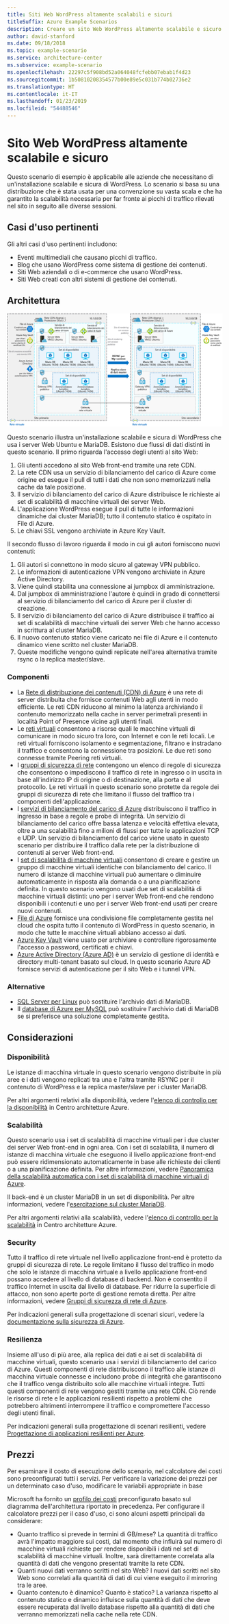 ```yaml
---
title: Siti Web WordPress altamente scalabili e sicuri
titleSuffix: Azure Example Scenarios
description: Creare un sito Web WordPress altamente scalabile e sicuro per gli eventi multimediali.
author: david-stanford
ms.date: 09/18/2018
ms.topic: example-scenario
ms.service: architecture-center
ms.subservice: example-scenario
ms.openlocfilehash: 22297c5f908bd52a064048fcfebb07ebab1f4d23
ms.sourcegitcommit: 1b50810208354577b00e89e5c031b774b02736e2
ms.translationtype: HT
ms.contentlocale: it-IT
ms.lasthandoff: 01/23/2019
ms.locfileid: "54488546"
---
```

# <a name="highly-scalable-and-secure-wordpress-website"></a>Sito Web WordPress altamente scalabile e sicuro

Questo scenario di esempio è applicabile alle aziende che necessitano di un'installazione scalabile e sicura di WordPress. Lo scenario si basa su una distribuzione che è stata usata per una convenzione su vasta scala e che ha garantito la scalabilità necessaria per far fronte ai picchi di traffico rilevati nel sito in seguito alle diverse sessioni.

## <a name="relevant-use-cases"></a>Casi d'uso pertinenti

Gli altri casi d'uso pertinenti includono:

- Eventi multimediali che causano picchi di traffico.
- Blog che usano WordPress come sistema di gestione dei contenuti.
- Siti Web aziendali o di e-commerce che usano WordPress.
- Siti Web creati con altri sistemi di gestione dei contenuti.

## <a name="architecture"></a>Architettura

[![Panoramica dell'architettura dei componenti di Azure interessati in una distribuzione di WordPress scalabile e sicura](media/secure-scalable-wordpress.png)](media/secure-scalable-wordpress.png#lightbox)

Questo scenario illustra un'installazione scalabile e sicura di WordPress che usa i server Web Ubuntu e MariaDB. Esistono due flussi di dati distinti in questo scenario. Il primo riguarda l'accesso degli utenti al sito Web:

1. Gli utenti accedono al sito Web front-end tramite una rete CDN.
2. La rete CDN usa un servizio di bilanciamento del carico di Azure come origine ed esegue il pull di tutti i dati che non sono memorizzati nella cache da tale posizione.
3. Il servizio di bilanciamento del carico di Azure distribuisce le richieste ai set di scalabilità di macchine virtuali dei server Web.
4. L'applicazione WordPress esegue il pull di tutte le informazioni dinamiche dai cluster MariaDB; tutto il contenuto statico è ospitato in File di Azure.
5. Le chiavi SSL vengono archiviate in Azure Key Vault.

Il secondo flusso di lavoro riguarda il modo in cui gli autori forniscono nuovi contenuti:

1. Gli autori si connettono in modo sicuro al gateway VPN pubblico.
2. Le informazioni di autenticazione VPN vengono archiviate in Azure Active Directory.
3. Viene quindi stabilita una connessione ai jumpbox di amministrazione.
4. Dal jumpbox di amministrazione l'autore è quindi in grado di connettersi al servizio di bilanciamento del carico di Azure per il cluster di creazione.
5. Il servizio di bilanciamento del carico di Azure distribuisce il traffico ai set di scalabilità di macchine virtuali dei server Web che hanno accesso in scrittura al cluster MariaDB.
6. Il nuovo contenuto statico viene caricato nei file di Azure e il contenuto dinamico viene scritto nel cluster MariaDB.
7. Queste modifiche vengono quindi replicate nell'area alternativa tramite rsync o la replica master/slave.

### <a name="components"></a>Componenti

- La [Rete di distribuzione dei contenuti (CDN) di Azure](/azure/cdn/cdn-overview) è una rete di server distribuita che fornisce contenuti Web agli utenti in modo efficiente. Le reti CDN riducono al minimo la latenza archiviando il contenuto memorizzato nella cache in server perimetrali presenti in località Point of Presence vicine agli utenti finali.
- Le [reti virtuali](/azure/virtual-network/virtual-networks-overview) consentono a risorse quali le macchine virtuali di comunicare in modo sicuro tra loro, con Internet e con le reti locali. Le reti virtuali forniscono isolamento e segmentazione, filtrano e instradano il traffico e consentono la connessione tra posizioni. Le due reti sono connesse tramite Peering reti virtuali.
- I [gruppi di sicurezza di rete](/azure/virtual-network/security-overview) contengono un elenco di regole di sicurezza che consentono o impediscono il traffico di rete in ingresso o in uscita in base all'indirizzo IP di origine o di destinazione, alla porta e al protocollo. Le reti virtuali in questo scenario sono protette da regole dei gruppi di sicurezza di rete che limitano il flusso del traffico tra i componenti dell'applicazione.
- I [servizi di bilanciamento del carico di Azure](/azure/load-balancer/load-balancer-overview) distribuiscono il traffico in ingresso in base a regole e probe di integrità. Un servizio di bilanciamento del carico offre bassa latenza e velocità effettiva elevata, oltre a una scalabilità fino a milioni di flussi per tutte le applicazioni TCP e UDP. Un servizio di bilanciamento del carico viene usato in questo scenario per distribuire il traffico dalla rete per la distribuzione di contenuti ai server Web front-end.
- I [set di scalabilità di macchine virtuali][docs-vmss] consentono di creare e gestire un gruppo di macchine virtuali identiche con bilanciamento del carico. Il numero di istanze di macchine virtuali può aumentare o diminuire automaticamente in risposta alla domanda o a una pianificazione definita. In questo scenario vengono usati due set di scalabilità di macchine virtuali distinti: uno per i server Web front-end che rendono disponibili i contenuti e uno per i server Web front-end usati per creare nuovi contenuti.
- [File di Azure](/azure/storage/files/storage-files-introduction) fornisce una condivisione file completamente gestita nel cloud che ospita tutto il contenuto di WordPress in questo scenario, in modo che tutte le macchine virtuali abbiano accesso ai dati.
- [Azure Key Vault](/azure/key-vault/key-vault-overview) viene usato per archiviare e controllare rigorosamente l'accesso a password, certificati e chiavi.
- [Azure Active Directory (Azure AD)](/azure/active-directory/fundamentals/active-directory-whatis) è un servizio di gestione di identità e directory multi-tenant basato sul cloud. In questo scenario Azure AD fornisce servizi di autenticazione per il sito Web e i tunnel VPN.

### <a name="alternatives"></a>Alternative

- [SQL Server per Linux](/azure/virtual-machines/linux/sql/sql-server-linux-virtual-machines-overview) può sostituire l'archivio dati di MariaDB.
- Il [database di Azure per MySQL](/azure/mysql/overview) può sostituire l'archivio dati di MariaDB se si preferisce una soluzione completamente gestita.

## <a name="considerations"></a>Considerazioni

### <a name="availability"></a>Disponibilità

Le istanze di macchina virtuale in questo scenario vengono distribuite in più aree e i dati vengono replicati tra una e l'altra tramite RSYNC per il contenuto di WordPress e la replica master/slave per i cluster MariaDB.

Per altri argomenti relativi alla disponibilità, vedere l'[elenco di controllo per la disponibilità][availability] in Centro architetture Azure.

### <a name="scalability"></a>Scalabilità

Questo scenario usa i set di scalabilità di macchine virtuali per i due cluster dei server Web front-end in ogni area. Con i set di scalabilità, il numero di istanze di macchina virtuale che eseguono il livello applicazione front-end può essere ridimensionato automaticamente in base alle richieste dei clienti o a una pianificazione definita. Per altre informazioni, vedere [Panoramica della scalabilità automatica con i set di scalabilità di macchine virtuali di Azure][docs-vmss-autoscale].

Il back-end è un cluster MariaDB in un set di disponibilità. Per altre informazioni, vedere l'[esercitazione sul cluster MariaDB][mariadb-tutorial].

Per altri argomenti relativi alla scalabilità, vedere l'[elenco di controllo per la scalabilità][scalability] in Centro architetture Azure.

### <a name="security"></a>Security

Tutto il traffico di rete virtuale nel livello applicazione front-end è protetto da gruppi di sicurezza di rete. Le regole limitano il flusso del traffico in modo che solo le istanze di macchina virtuale a livello applicazione front-end possano accedere al livello di database di backend. Non è consentito il traffico Internet in uscita dal livello di database. Per ridurre la superficie di attacco, non sono aperte porte di gestione remota diretta. Per altre informazioni, vedere [Gruppi di sicurezza di rete di Azure][docs-nsg].

Per indicazioni generali sulla progettazione di scenari sicuri, vedere la [documentazione sulla sicurezza di Azure][security].

### <a name="resiliency"></a>Resilienza

Insieme all'uso di più aree, alla replica dei dati e ai set di scalabilità di macchine virtuali, questo scenario usa i servizi di bilanciamento del carico di Azure. Questi componenti di rete distribuiscono il traffico alle istanze di macchina virtuale connesse e includono probe di integrità che garantiscono che il traffico venga distribuito solo alle macchine virtuali integre. Tutti questi componenti di rete vengono gestiti tramite una rete CDN. Ciò rende le risorse di rete e le applicazioni resilienti rispetto a problemi che potrebbero altrimenti interrompere il traffico e compromettere l'accesso degli utenti finali.

Per indicazioni generali sulla progettazione di scenari resilienti, vedere [Progettazione di applicazioni resilienti per Azure][resiliency].

## <a name="pricing"></a>Prezzi

Per esaminare il costo di esecuzione dello scenario, nel calcolatore dei costi sono preconfigurati tutti i servizi. Per verificare la variazione dei prezzi per un determinato caso d'uso, modificare le variabili appropriate in base

Microsoft ha fornito un [profilo dei costi][pricing] preconfigurato basato sul diagramma dell'architettura riportato in precedenza. Per configurare il calcolatore prezzi per il caso d'uso, ci sono alcuni aspetti principali da considerare:

- Quanto traffico si prevede in termini di GB/mese? La quantità di traffico avrà l'impatto maggiore sui costi, dal momento che influirà sul numero di macchine virtuali richieste per rendere disponibili i dati nel set di scalabilità di macchine virtuali. Inoltre, sarà direttamente correlata alla quantità di dati che vengono presentati tramite la rete CDN.
- Quanti nuovi dati verranno scritti nel sito Web? I nuovi dati scritti nel sito Web sono correlati alla quantità di dati di cui viene eseguito il mirroring tra le aree.
- Quanto contenuto è dinamico? Quanto è statico? La varianza rispetto al contenuto statico e dinamico influisce sulla quantità di dati che deve essere recuperata dal livello database rispetto alla quantità di dati che verranno memorizzati nella cache nella rete CDN.

<!-- links -->
[architecture]: ./media/architecture-secure-scalable-wordpress.png
[mariadb-tutorial]: /azure/virtual-machines/linux/classic/mariadb-mysql-cluster
[docs-vmss]: /azure/virtual-machine-scale-sets/overview
[docs-vmss-autoscale]: /azure/virtual-machine-scale-sets/virtual-machine-scale-sets-autoscale-overview
[docs-nsg]: /azure/virtual-network/security-overview
[security]: /azure/security/
[availability]: ../../checklist/availability.md
[resiliency]: /azure/architecture/resiliency/
[scalability]: /azure/architecture/checklist/scalability
[pricing]: https://azure.com/e/a8c4809dab444c1ca4870c489fbb196b
